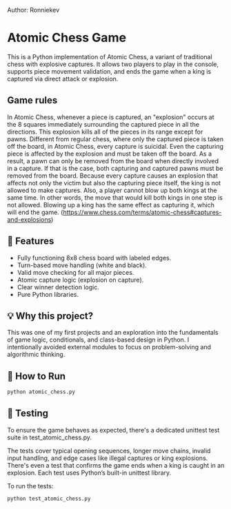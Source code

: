 
Author: Ronniekev

# Atomic Chess Game

This is a Python implementation of Atomic Chess, a variant of traditional chess with explosive captures. It allows two players to play in the console, supports piece movement validation, and ends the game when a king is captured via direct attack or explosion.

## Game rules
In Atomic Chess, whenever a piece is captured, an "explosion" occurs at the 8 squares immediately surrounding the captured piece in all the directions. This explosion kills all of the pieces in its range except for pawns. Different from regular chess, where only the captured piece is taken off the board, in Atomic Chess, every capture is suicidal. Even the capturing piece is affected by the explosion and must be taken off the board. As a result, a pawn can only be removed from the board when directly involved in a capture. If that is the case, both capturing and captured pawns must be removed from the board. Because every capture causes an explosion that affects not only the victim but also the capturing piece itself, the king is not allowed to make captures. Also, a player cannot blow up both kings at the same time. In other words, the move that would kill both kings in one step is not allowed. Blowing up a king has the same effect as capturing it, which will end the game. (https://www.chess.com/terms/atomic-chess#captures-and-explosions)

## 🎯 Features

- Fully functioning 8x8 chess board with labeled edges.
- Turn-based move handling (white and black).
- Valid move checking for all major pieces.
- Atomic capture logic (explosion on capture).
- Clear winner detection logic.
- Pure Python libraries.

## 💡 Why this project?

This was one of my first projects and an exploration into the fundamentals of game logic, conditionals, and class-based design in Python. I intentionally avoided external modules to focus on problem-solving and algorithmic thinking.

## 🚀 How to Run

```bash
python atomic_chess.py
```

## 🧪 Testing
To ensure the game behaves as expected, there's a dedicated unittest test suite in test_atomic_chess.py.

The tests cover typical opening sequences, longer move chains, invalid input handling, and edge cases like illegal captures or king explosions. There's even a test that confirms the game ends when a king is caught in an explosion. Each test uses Python’s built-in unittest library.

To run the tests:

```bash
python test_atomic_chess.py


